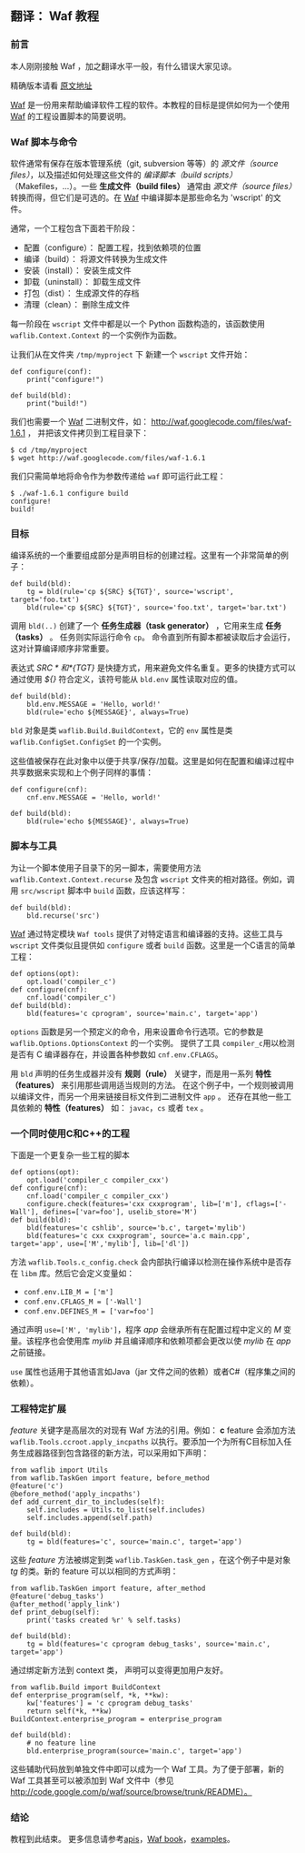 ## 翻译： Waf 教程

### 前言

本人刚刚接触 Waf ，加之翻译水平一般，有什么错误大家见谅。

精确版本请看 [原文地址]

[Waf] 是一份用来帮助编译软件工程的软件。本教程的目标是提供如何为一个使用 [Waf] 的工程设置脚本的简要说明。

### Waf 脚本与命令

软件通常有保存在版本管理系统（git, subversion 等等）的 *源文件（source files）*，以及描述如何处理这些文件的 *编译脚本（build scripts）* （Makefiles，...）。一些 **生成文件（build files）** 通常由 *源文件（source files）* 转换而得，但它们是可选的。在 [Waf] 中编译脚本是那些命名为 'wscript' 的文件。

通常，一个工程包含下面若干阶段：

* 配置（configure）： 配置工程，找到依赖项的位置
* 编译（build）： 将源文件转换为生成文件
* 安装（install）： 安装生成文件
* 卸载（uninstall）： 卸载生成文件
* 打包（dist）： 生成源文件的存档
* 清理（clean）： 删除生成文件

每一阶段在 ``wscript`` 文件中都是以一个 Python 函数构造的，该函数使用 ``waflib.Context.Context`` 的一个实例作为函数。

让我们从在文件夹 ``/tmp/myproject`` 下 新建一个 ``wscript`` 文件开始：

    def configure(conf):
        print("configure!")

    def build(bld):
        print("build!")


我们也需要一个 [Waf] 二进制文件，如： http://waf.googlecode.com/files/waf-1.6.1 ， 并把该文件拷贝到工程目录下：

    $ cd /tmp/myproject
    $ wget http://waf.googlecode.com/files/waf-1.6.1

我们只需简单地将命令作为参数传递给 ``waf`` 即可运行此工程：

    $ ./waf-1.6.1 configure build
    configure!
    build!

### 目标

编译系统的一个重要组成部分是声明目标的创建过程。这里有一个非常简单的例子：

    def build(bld):
        tg = bld(rule='cp ${SRC} ${TGT}', source='wscript', target='foo.txt')
        bld(rule='cp ${SRC} ${TGT}', source='foo.txt', target='bar.txt')

调用 ``bld(..)`` 创建了一个 **任务生成器（task generator）** ，它用来生成 **任务（tasks）** 。 任务则实际运行命令 ``cp``。 命令直到所有脚本都被读取后才会运行，这对计算编译顺序非常重要。

表达式 *${SRC}* 和 *${TGT}* 是快捷方式，用来避免文件名重复。更多的快捷方式可以通过使用 *${}* 符合定义，该符号能从 ``bld.env`` 属性读取对应的值。

    def build(bld):
        bld.env.MESSAGE = 'Hello, world!'
        bld(rule='echo ${MESSAGE}', always=True)

``bld`` 对象是类 ``waflib.Build.BuildContext``，它的 ``env`` 属性是类 ``waflib.ConfigSet.ConfigSet`` 的一个实例。

这些值被保存在此对象中以便于共享/保存/加载。这里是如何在配置和编译过程中共享数据来实现和上个例子同样的事情：

    def configure(cnf):
        cnf.env.MESSAGE = 'Hello, world!'

    def build(bld):
        bld(rule='echo ${MESSAGE}', always=True)

### 脚本与工具

为让一个脚本使用子目录下的另一脚本，需要使用方法 ``waflib.Context.Context.recurse`` 及包含 ``wscript`` 文件夹的相对路径。例如，调用 ``src/wscript`` 脚本中 ``build`` 函数，应该这样写：

    def build(bld):
        bld.recurse('src')

[Waf] 通过特定模块 ``Waf tools`` 提供了对特定语言和编译器的支持。这些工具与 ``wscript`` 文件类似且提供如 ``configure`` 或者 ``build`` 函数。这里是一个C语言的简单工程：

    def options(opt):
        opt.load('compiler_c')
    def configure(cnf):
        cnf.load('compiler_c')
    def build(bld):
        bld(features='c cprogram', source='main.c', target='app')

``options`` 函数是另一个预定义的命令，用来设置命令行选项。它的参数是 ``waflib.Options.OptionsContext`` 的一个实例。 提供了工具 ``compiler_c``用以检测是否有 C 编译器存在，并设置各种参数如 ``cnf.env.CFLAGS``。

用 ``bld`` 声明的任务生成器并没有 **规则（rule）** 关键字，而是用一系列 **特性（features）** 来引用那些调用适当规则的方法。 在这个例子中，一个规则被调用以编译文件，而另一个用来链接目标文件到二进制文件 ``app`` 。
还存在其他一些工具依赖的 **特性（features）** 如： ``javac``，``cs`` 或者 ``tex`` 。

### 一个同时使用C和C++的工程

下面是一个更复杂一些工程的脚本

    def options(opt):
        opt.load('compiler_c compiler_cxx')
    def configure(cnf):
        cnf.load('compiler_c compiler_cxx')
        configure.check(features='cxx cxxprogram', lib=['m'], cflags=['-Wall'], defines=['var=foo'], uselib_store='M')
    def build(bld):
        bld(features='c cshlib', source='b.c', target='mylib')
        bld(features='c cxx cxxprogram', source='a.c main.cpp', target='app', use=['M','mylib'], lib=['dl'])

方法 ``waflib.Tools.c_config.check`` 会内部执行编译以检测在操作系统中是否存在 ``libm`` 库。然后它会定义变量如：

* ``conf.env.LIB_M = ['m']``
* ``conf.env.CFLAGS_M = ['-Wall']``
* ``conf.env.DEFINES_M = ['var=foo']``

通过声明 ``use=['M', 'mylib']``，程序 *app* 会继承所有在配置过程中定义的 *M* 变量。该程序也会使用库 *mylib* 并且编译顺序和依赖项都会更改以使 *mylib* 在 *app* 之前链接。

``use`` 属性也适用于其他语言如Java（jar 文件之间的依赖）或者C#（程序集之间的依赖）。

### 工程特定扩展

*feature* 关键字是高层次的对现有 Waf 方法的引用。例如： **c** feature 会添加方法 ``waflib.Tools.ccroot.apply_incpaths`` 以执行。要添加一个为所有C目标加入任务生成器路径到包含路径的新方法，可以采用如下声明：

    from waflib import Utils
    from waflib.TaskGen import feature, before_method
    @feature('c')
    @before_method('apply_incpaths')
    def add_current_dir_to_includes(self):
        self.includes = Utils.to_list(self.includes)
        self.includes.append(self.path)

    def build(bld):
        tg = bld(features='c', source='main.c', target='app')

这些 *feature* 方法被绑定到类 ``waflib.TaskGen.task_gen`` ，在这个例子中是对象 *tg* 的类。新的 feature 可以以相同的方式声明： 

    from waflib.TaskGen import feature, after_method
    @feature('debug_tasks')
    @after_method('apply_link')
    def print_debug(self):
        print('tasks created %r' % self.tasks)

    def build(bld):
        tg = bld(features='c cprogram debug_tasks', source='main.c', target='app')

通过绑定新方法到 context 类， 声明可以变得更加用户友好。

    from waflib.Build import BuildContext
    def enterprise_program(self, *k, **kw):
        kw['features'] = 'c cprogram debug_tasks'
        return self(*k, **kw)
    BuildContext.enterprise_program = enterprise_program

    def build(bld):
        # no feature line
        bld.enterprise_program(source='main.c', target='app')

这些辅助代码放到单独文件中即可以成为一个 Waf 工具。为了便于部署，新的 Waf 工具甚至可以被添加到 Waf 文件中（参见 http://code.google.com/p/waf/source/browse/trunk/README）。

### 结论

教程到此结束。 更多信息请参考[apis]，[Waf book]，[examples]。

[Waf]: http://code.google.com/p/waf/
[原文地址]: http://docs.waf.googlecode.com/git/apidocs_16/tutorial.html
[apis]: http://docs.waf.googlecode.com/git/apidocs_16/index.html
[Waf book]: http://waf.googlecode.com/svn/docs/wafbook/single.html
[examples]: http://code.google.com/p/waf/source/browse/#git%2Fdemos
